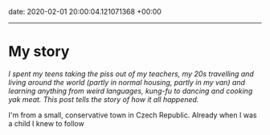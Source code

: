 date: 2020-02-01 20:00:04.121071368 +00:00

---

# My story

_I spent my teens taking the piss out of my teachers, my 20s travelling and living around the world (partly in normal housing, partly in my van) and learning anything from weird languages, kung-fu to dancing and cooking yak meat. This post tells the story of how it all happened._

I'm from a small, conservative town in Czech Republic. Already when I was a child I knew to follow
